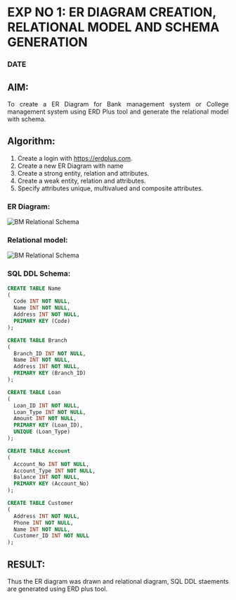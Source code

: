 # EXP NO 1: ER DIAGRAM CREATION, RELATIONAL MODEL AND SCHEMA GENERATION  
### DATE
## AIM:
<div align="justify">
   To create a ER Diagram for Bank management system or College management system using ERD Plus tool and generate the relational model with schema. 
</div>

## Algorithm:
1. Create a login with https://erdplus.com.
2. Create a new ER Diagram with name
3. Create a strong entity, relation and attributes.
4. Create a weak entity, relation and attributes.
5. Specify attributes unique, multivalued and composite attributes.

### ER Diagram: 

![BM Relational Schema](https://github.com/Kayalvizhi02/DBMS/assets/75413726/385f527c-64cd-461d-a443-1df399ed4d05)

### Relational model:

![BM Relational Schema](https://github.com/Kayalvizhi02/DBMS/assets/75413726/17d652a0-8cb0-4476-9225-61bc9a573b05)

### SQL DDL Schema:
```sql
CREATE TABLE Name
(
  Code INT NOT NULL,
  Name INT NOT NULL,
  Address INT NOT NULL,
  PRIMARY KEY (Code)
);

CREATE TABLE Branch
(
  Branch_ID INT NOT NULL,
  Name INT NOT NULL,
  Address INT NOT NULL,
  PRIMARY KEY (Branch_ID)
);

CREATE TABLE Loan
(
  Loan_ID INT NOT NULL,
  Loan_Type INT NOT NULL,
  Amount INT NOT NULL,
  PRIMARY KEY (Loan_ID),
  UNIQUE (Loan_Type)
);

CREATE TABLE Account
(
  Account_No INT NOT NULL,
  Account_Type INT NOT NULL,
  Balance INT NOT NULL,
  PRIMARY KEY (Account_No)
);

CREATE TABLE Customer
(
  Address INT NOT NULL,
  Phone INT NOT NULL,
  Name INT NOT NULL,
  Customer_ID INT NOT NULL
);
```
## RESULT: 
<div align="justify">
Thus the ER diagram was drawn and relational diagram, SQL DDL staements are generated using ERD plus tool.
</div>
